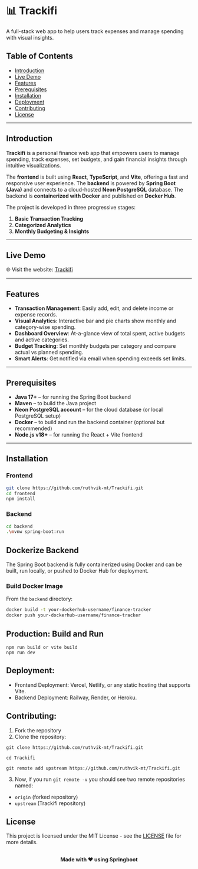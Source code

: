 # 📊 Trackifi 

A full-stack web app to help users track expenses and manage spending with visual insights.

## Table of Contents

- [Introduction](#introduction)
- [Live Demo](#live-demo)
- [Features](#features)
- [Prerequisites](#prerequisites)
- [Installation](#installation)
- [Deployment](#deployment)
- [Contributing](#contributing)
- [License](#license)

---

## Introduction

**Trackifi** is a personal finance web app that empowers users to manage spending, track expenses, set budgets, and gain financial insights through intuitive visualizations.

The **frontend** is built using **React**, **TypeScript**, and **Vite**, offering a fast and responsive user experience. The **backend** is powered by **Spring Boot (Java)** and connects to a cloud-hosted **Neon PostgreSQL** database. The backend is **containerized with Docker** and published on **Docker Hub**.

The project is developed in three progressive stages:
1. **Basic Transaction Tracking**
2. **Categorized Analytics**
3. **Monthly Budgeting & Insights**
---

## Live Demo

🌐 Visit the website: [Trackifi](https://trackifii.vercel.app)  

---

## Features

- **Transaction Management**: Easily add, edit, and delete income or expense records.
- **Visual Analytics**: Interactive bar and pie charts show monthly and category-wise spending.
- **Dashboard Overview**: At-a-glance view of total spent, active budgets and active categories.
- **Budget Tracking**: Set monthly budgets per category and compare actual vs planned spending.
- **Smart Alerts**: Get notified via email when spending exceeds set limits.
---

## Prerequisites

- **Java 17+** – for running the Spring Boot backend
- **Maven** – to build the Java project
- **Neon PostgreSQL account** – for the cloud database (or local PostgreSQL setup)
- **Docker** – to build and run the backend container (optional but recommended)
- **Node.js v18+** – for running the React + Vite frontend
---

## Installation

### Frontend 

```bash
git clone https://github.com/ruthvik-mt/Trackifi.git
cd frontend
npm install
```
### Backend

```bash
cd backend
.\mvnw spring-boot:run
```
## Dockerize Backend

The Spring Boot backend is fully containerized using Docker and can be built, run locally, or pushed to Docker Hub for deployment.

### Build Docker Image
From the `backend` directory:
```bash
docker build -t your-dockerhub-username/finance-tracker 
docker push your-dockerhub-username/finance-tracker
```
## Production: Build and Run
```
npm run build or vite build
npm run dev
```
## Deployment:

- Frontend Deployment: Vercel, Netlify, or any static hosting that supports Vite.
- Backend Deployment: Railway, Render, or Heroku.

## Contributing:

1. Fork the repository
2. Clone the repository:
   
```
git clone https://github.com/ruthvik-mt/Trackifi.git
````
```
cd Trackifi
```
```
git remote add upstream https://github.com/ruthvik-mt/Trackifi.git
```
3. Now, if you run ```git remote -v``` you should see two remote repositories named:
- `origin` (forked repository)
- `upstream` (Trackifi repository)

## License

This project is licensed under the MIT License - see the [LICENSE](https://docs.github.com/en/repositories/managing-your-repositorys-settings-and-features/customizing-your-repository/licensing-a-repository) file for more details.

##

<div align="center">
  <strong>Made with ❤️ using Springboot</strong>
</div>

